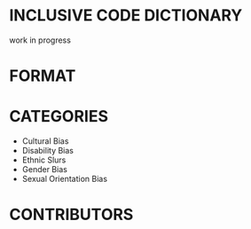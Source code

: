 # INCLUSIVE CODE DICTIONARY

work in progress

# FORMAT

# CATEGORIES

- Cultural Bias
- Disability Bias
- Ethnic Slurs
- Gender Bias
- Sexual Orientation Bias

# CONTRIBUTORS
